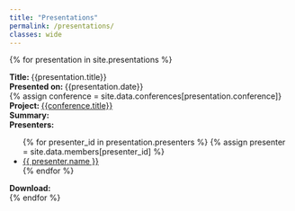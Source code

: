 ```yaml
---
title: "Presentations"
permalink: /presentations/
classes: wide
---
```


<link rel="stylesheet" href="{{ '/assets/css/custom.css' | relative_url }}">

{% for presentation in site.presentations %}
<div class="presentation-list">
<div class="presenation-item">
<b>Title: </b>{{presentation.title}}<br>
<b>Presented on: </b>{{presentation.date}} <br>
{% assign conference = site.data.conferences[presentation.conference]}
<b>Project: </b><a href="{{conference.url}}">{{conference.title}}</a> <br>
<b> Summary: </b><br>
<b>Presenters: </b><br>
<ul>
{% for presenter_id in presentation.presenters %}
      {% assign presenter = site.data.members[presenter_id] %}
      <li>
        <a href="{{presenter.url}}">{{ presenter.name }}</a>
      </li>
{% endfor %}
</ul>
<b>Download: </b>
</div>
</div>
{% endfor %}
